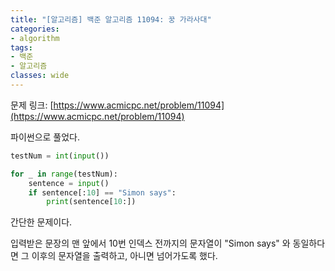 ```yaml
---
title: "[알고리즘] 백준 알고리즘 11094: 꿍 가라사대"
categories:
- algorithm
tags:
- 백준
- 알고리즘
classes: wide
---
```


문제 링크: [https://www.acmicpc.net/problem/11094](https://www.acmicpc.net/problem/11094)



파이썬으로 풀었다.

```python
testNum = int(input())

for _ in range(testNum):
    sentence = input()
    if sentence[:10] == "Simon says":
        print(sentence[10:])
```



간단한 문제이다.



입력받은 문장의 맨 앞에서 10번 인덱스 전까지의 문자열이 "Simon says" 와 동일하다면 그 이후의 문자열을 출력하고, 아니면 넘어가도록 했다.